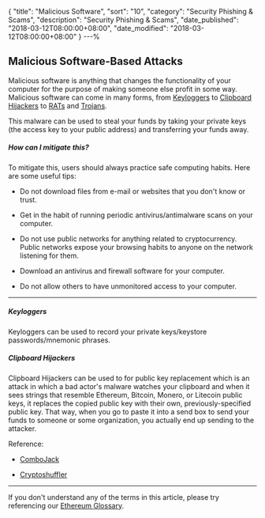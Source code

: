 {
 "title": "Malicious Software",
 "sort": "10",
 "category": "Security Phishing & Scams",
 "description": "Security Phishing & Scams",
 "date_published": "2018-03-12T08:00:00+08:00",
 "date_modified": "2018-03-12T08:00:00+08:00"
}
---%


## Malicious Software-Based Attacks

Malicious software is anything that changes the functionality of your computer for the purpose of making someone else profit in some way. Malicious software can come in many forms, from [Keyloggers](https://en.wikipedia.org/wiki/Keystroke_logging) to [Clipboard Hijackers](http://whatis.techtarget.com/definition/clipboard-hijack-attack) to [RATs](https://en.wikipedia.org/wiki/Remote_access_trojan) and [Trojans](https://en.wikipedia.org/wiki/Trojan_horse_(computing)).

This malware can be used to steal your funds by taking your private keys (the access key to your public address) and transferring your funds away.

##### How can I mitigate this?

To mitigate this, users should always practice safe computing habits. Here are some useful tips:

* Do not download files from e-mail or websites that you don't know or trust.

* Get in the habit of running periodic antivirus/antimalware scans on your computer.

* Do not use public networks for anything related to cryptocurrency. Public networks expose your browsing habits to anyone on the network listening for them.

* Download an antivirus and firewall software for your computer.

* Do not allow others to have unmonitored access to your computer.

-----

##### Keyloggers

Keyloggers can be used to record your private keys/keystore passwords/mnemonic phrases.

##### Clipboard Hijackers

Clipboard Hijackers can be used to for public key replacement which is an attack in which a bad actor's malware watches your clipboard and when it sees strings that resemble Ethereum, Bitcoin, Monero, or Litecoin public keys, it replaces the copied public key with their own, previously-specified public key. That way, when you go to paste it into a send box to send your funds to someone or some organization, you actually end up sending to the attacker.

Reference:

* [ComboJack](https://researchcenter.paloaltonetworks.com/2018/03/unit42-sure-ill-take-new-combojack-malware-alters-clipboards-steal-cryptocurrency/)

* [Cryptoshuffler](https://www.kaspersky.com/blog/cryptoshuffler-bitcoin-stealer/19976/)

-----

If you don't understand any of the terms in this article, please try referencing our [Ethereum Glossary](https://support.mycrypto.com/getting-started/ethereum-glossary.html).
